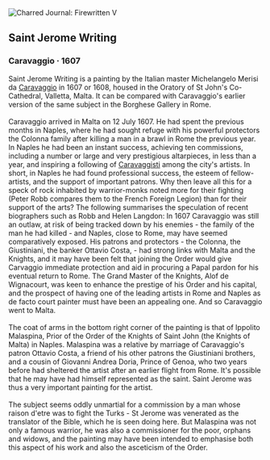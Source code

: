 <div class="artwork-of-the-day">
  <div class="container">
    <div class="img-wrapper">
      <img
        src="https://uploads1.wikiart.org/images/caravaggio/saint-jerome-writing-1607(1).jpg!Large.jpg"
        alt="Charred Journal: Firewritten V" />
    </div>
    <div class="artwork-detail">
      <div class="artwork-origin"> 
        <h2 class="artwork-name">Saint Jerome Writing</h2>
        <h3 class="artist">
          Caravaggio
                    ·  1607
        </h3>
      </div>
      <p class="description">
        <span class="artwork-description-text ng-binding" ng-bind-html="viewModel.ArtworkOfTheDay.Description | unsafe">Saint Jerome Writing is a painting by the Italian master Michelangelo Merisi da <a target="_blank" href="/en/caravaggio">Caravaggio</a> in 1607 or 1608, housed in the Oratory of St John's Co-Cathedral, Valletta, Malta. It can be compared with Caravaggio's earlier version of the same subject in the Borghese Gallery in Rome.
<br>
<br>Caravaggio arrived in Malta on 12 July 1607. He had spent the previous months in Naples, where he had sought refuge with his powerful protectors the Colonna family after killing a man in a brawl in Rome the previous year. In Naples he had been an instant success, achieving ten commissions, including a number or large and very prestigious altarpieces, in less than a year, and inspiring a following of <a target="_blank" href="/en/artists-by-painting-school/caravaggisti">Caravaggisti</a> among the city's artists. In short, in Naples he had found professional success, the esteem of fellow-artists, and the support of important patrons. Why then leave all this for a speck of rock inhabited by warrior-monks noted more for their fighting (Peter Robb compares them to the French Foreign Legion) than for their support of the arts? The following summarises the speculation of recent biographers such as Robb and Helen Langdon: In 1607 Caravaggio was still an outlaw, at risk of being tracked down by his enemies - the family of the man he had killed - and Naples, close to Rome, may have seemed comparatively exposed. His patrons and protectors - the Colonna, the Giustiniani, the banker Ottavio Costa, - had strong links with Malta and the Knights, and it may have been felt that joining the Order would give Carvaggio immediate protection and aid in procuring a Papal pardon for his eventual return to Rome. The Grand Master of the Knights, Alof de Wignacourt, was keen to enhance the prestige of his Order and his capital, and the prospect of having one of the leading artists in Rome and Naples as de facto court painter must have been an appealing one. And so Caravaggio went to Malta.
<br>
<br>The coat of arms in the bottom right corner of the painting is that of Ippolito Malaspina, Prior of the Order of the Knights of Saint John (the Knights of Malta) in Naples. Malaspina was a relative by marriage of Caravaggio's patron Ottavio Costa, a friend of his other patrons the Giustiniani brothers, and a cousin of Giovanni Andrea Doria, Prince of Genoa, who two years before had sheltered the artist after an earlier flight from Rome. It's possible that he may have had himself represented as the saint. Saint Jerome was thus a very important painting for the artist.
<br>
<br>The subject seems oddly unmartial for a commission by a man whose raison d'etre was to fight the Turks - St Jerome was venerated as the translator of the Bible, which he is seen doing here. But Malaspina was not only a famous warrior, he was also a commissioner for the poor, orphans and widows, and the painting may have been intended to emphasise both this aspect of his work and also the asceticism of the Order.</span>
                        <div class="text-shadow-container" ng-show="showShadow" style=""></div>
      </p>
    </div>
  </div>

</div>
